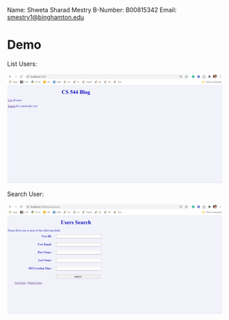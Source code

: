 Name:		Shweta Sharad Mestry
B-Number:	B00815342
Email:		smestry1@binghamton.edu

# Demo

List Users:

![](Demo/ListUsers.gif)

Search User:

![](Demo/SearchUser.gif)


